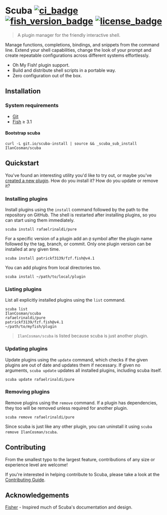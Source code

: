 # Scuba [![ci_badge][]][actions] [![fish_version_badge][]][fish] [![license_badge][]][license]

> A plugin manager for the friendly interactive shell.

Manage functions, completions, bindings, and snippets from the command line. Extend your shell capabilities, change the look of your prompt and create repeatable configurations across different systems effortlessly.

- Oh My Fish! plugin support.
- Build and distribute shell scripts in a portable way.
- Zero configuration out of the box.

## Installation

### System requirements

- [Git][]
- [Fish][] ≥ 3.1

#### Bootstrap scuba

```console
curl -L git.io/scuba-install | source && _scuba_sub_install IlanCosman/scuba
```

## Quickstart

You've found an interesting utility you'd like to try out, or maybe you've [created a new plugin][]. How do you install it? How do you update or remove it?

### Installing plugins

Install plugins using the `install` command followed by the path to the repository on GitHub. The shell is restarted after installing plugins, so you can start using them immediately.

```console
scuba install rafaelrinaldi/pure
```

For a specific version of a plugin add an `@` symbol after the plugin name followed by the tag, branch, or commit. Only one plugin version can be installed at any given time.

```console
scuba install patrickf3139/fzf.fish@v4.1
```

You can add plugins from local directories too.

```console
scuba install ~/path/to/local/plugin
```

### Listing plugins

List all explicitly installed plugins using the `list` command.

```console
scuba list
IlanCosman/scuba
rafaelrinaldi/pure
patrickf3139/fzf.fish@v4.1
~/path/to/myfish/plugin
```

> `IlanCosman/scuba` is listed because scuba is just another plugin.

### Updating plugins

Update plugins using the `update` command, which checks if the given plugins are out of date and updates them if necessary. If given no arguments, `scuba update` updates all installed plugins, including scuba itself.

```console
scuba update rafaelrinaldi/pure
```

### Removing plugins

Remove plugins using the `remove` command. If a plugin has dependencies, they too will be removed unless required for another plugin.

```console
scuba remove rafaelrinaldi/pure
```

Since scuba is just like any other plugin, you can uninstall it using `scuba remove IlanCosman/scuba`.

## Contributing

From the smallest typo to the largest feature, contributions of any size or experience level are welcome!

If you're interested in helping contribute to Scuba, please take a look at the [Contributing Guide][].

## Acknowledgements

[Fisher][] - Inspired much of Scuba's documentation and design.

[actions]: https://github.com/IlanCosman/scuba/actions
[ci_badge]: https://github.com/IlanCosman/scuba/workflows/CI/badge.svg
[created a new plugin]: docs/creating_plugins.md
[contributing guide]: CONTRIBUTING.md
[fish_version_badge]: https://img.shields.io/badge/fish-3.1.0%2B-blue
[fish]: https://fishshell.com/
[fisher]: https://github.com/jorgebucaran/fisher
[git]: https://git-scm.com/
[license_badge]: https://img.shields.io/github/license/IlanCosman/scuba
[license]: LICENSE.md
